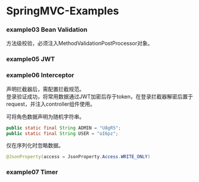 # SpringMVC-Examples

### example03 Bean Validation
方法级校验，必须注入MethodValidationPostProcessor对象。  

### example05 JWT

### example06 Interceptor
声明拦截器后，需配置拦截规范。  
登录验证成功，将常用数据通过JWT加密后存于token，在登录拦截器解密后置于request，并注入controller组件使用。  

可将角色数据声明为随机字符串。  
```java
public static final String ADMIN = "U8gR5";
public static final String USER = "oI6pz";
```
仅在序列化时忽略数据。  
```java
@JsonProperty(access = JsonProperty.Access.WRITE_ONLY)
```

### example07 Timer